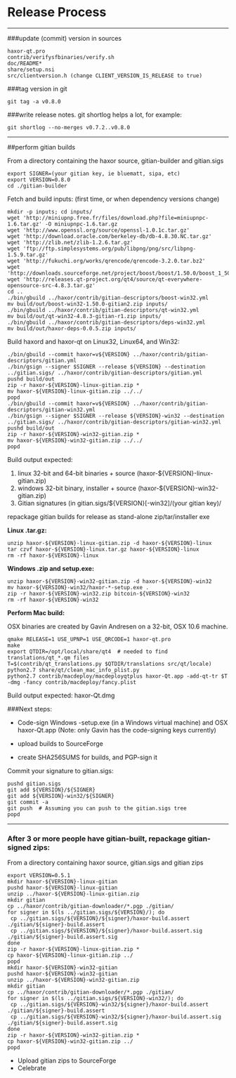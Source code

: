 Release Process
====================

* * *

###update (commit) version in sources


	haxor-qt.pro
	contrib/verifysfbinaries/verify.sh
	doc/README*
	share/setup.nsi
	src/clientversion.h (change CLIENT_VERSION_IS_RELEASE to true)

###tag version in git

	git tag -a v0.8.0

###write release notes. git shortlog helps a lot, for example:

	git shortlog --no-merges v0.7.2..v0.8.0

* * *

##perform gitian builds

 From a directory containing the haxor source, gitian-builder and gitian.sigs
  
	export SIGNER=(your gitian key, ie bluematt, sipa, etc)
	export VERSION=0.8.0
	cd ./gitian-builder

 Fetch and build inputs: (first time, or when dependency versions change)

	mkdir -p inputs; cd inputs/
	wget 'http://miniupnp.free.fr/files/download.php?file=miniupnpc-1.6.tar.gz' -O miniupnpc-1.6.tar.gz
	wget 'http://www.openssl.org/source/openssl-1.0.1c.tar.gz'
	wget 'http://download.oracle.com/berkeley-db/db-4.8.30.NC.tar.gz'
	wget 'http://zlib.net/zlib-1.2.6.tar.gz'
	wget 'ftp://ftp.simplesystems.org/pub/libpng/png/src/libpng-1.5.9.tar.gz'
	wget 'http://fukuchi.org/works/qrencode/qrencode-3.2.0.tar.bz2'
	wget 'http://downloads.sourceforge.net/project/boost/boost/1.50.0/boost_1_50_0.tar.bz2'
	wget 'http://releases.qt-project.org/qt4/source/qt-everywhere-opensource-src-4.8.3.tar.gz'
	cd ..
	./bin/gbuild ../haxor/contrib/gitian-descriptors/boost-win32.yml
	mv build/out/boost-win32-1.50.0-gitian2.zip inputs/
	./bin/gbuild ../haxor/contrib/gitian-descriptors/qt-win32.yml
	mv build/out/qt-win32-4.8.3-gitian-r1.zip inputs/
	./bin/gbuild ../haxor/contrib/gitian-descriptors/deps-win32.yml
	mv build/out/haxor-deps-0.0.5.zip inputs/

 Build haxord and haxor-qt on Linux32, Linux64, and Win32:
  
	./bin/gbuild --commit haxor=v${VERSION} ../haxor/contrib/gitian-descriptors/gitian.yml
	./bin/gsign --signer $SIGNER --release ${VERSION} --destination ../gitian.sigs/ ../haxor/contrib/gitian-descriptors/gitian.yml
	pushd build/out
	zip -r haxor-${VERSION}-linux-gitian.zip *
	mv haxor-${VERSION}-linux-gitian.zip ../../
	popd
	./bin/gbuild --commit haxor=v${VERSION} ../haxor/contrib/gitian-descriptors/gitian-win32.yml
	./bin/gsign --signer $SIGNER --release ${VERSION}-win32 --destination ../gitian.sigs/ ../haxor/contrib/gitian-descriptors/gitian-win32.yml
	pushd build/out
	zip -r haxor-${VERSION}-win32-gitian.zip *
	mv haxor-${VERSION}-win32-gitian.zip ../../
	popd

  Build output expected:

  1. linux 32-bit and 64-bit binaries + source (haxor-${VERSION}-linux-gitian.zip)
  2. windows 32-bit binary, installer + source (haxor-${VERSION}-win32-gitian.zip)
  3. Gitian signatures (in gitian.sigs/${VERSION}[-win32]/(your gitian key)/

repackage gitian builds for release as stand-alone zip/tar/installer exe

**Linux .tar.gz:**

	unzip haxor-${VERSION}-linux-gitian.zip -d haxor-${VERSION}-linux
	tar czvf haxor-${VERSION}-linux.tar.gz haxor-${VERSION}-linux
	rm -rf haxor-${VERSION}-linux

**Windows .zip and setup.exe:**

	unzip haxor-${VERSION}-win32-gitian.zip -d haxor-${VERSION}-win32
	mv haxor-${VERSION}-win32/haxor-*-setup.exe .
	zip -r haxor-${VERSION}-win32.zip bitcoin-${VERSION}-win32
	rm -rf haxor-${VERSION}-win32

**Perform Mac build:**

  OSX binaries are created by Gavin Andresen on a 32-bit, OSX 10.6 machine.

	qmake RELEASE=1 USE_UPNP=1 USE_QRCODE=1 haxor-qt.pro
	make
	export QTDIR=/opt/local/share/qt4  # needed to find translations/qt_*.qm files
	T=$(contrib/qt_translations.py $QTDIR/translations src/qt/locale)
	python2.7 share/qt/clean_mac_info_plist.py
	python2.7 contrib/macdeploy/macdeployqtplus haxor-Qt.app -add-qt-tr $T -dmg -fancy contrib/macdeploy/fancy.plist

 Build output expected: haxor-Qt.dmg

###Next steps:

* Code-sign Windows -setup.exe (in a Windows virtual machine) and
  OSX haxor-Qt.app (Note: only Gavin has the code-signing keys currently)

* upload builds to SourceForge

* create SHA256SUMS for builds, and PGP-sign it

Commit your signature to gitian.sigs:

	pushd gitian.sigs
	git add ${VERSION}/${SIGNER}
	git add ${VERSION}-win32/${SIGNER}
	git commit -a
	git push  # Assuming you can push to the gitian.sigs tree
	popd

-------------------------------------------------------------------------

### After 3 or more people have gitian-built, repackage gitian-signed zips:

From a directory containing haxor source, gitian.sigs and gitian zips

	export VERSION=0.5.1
	mkdir haxor-${VERSION}-linux-gitian
	pushd haxor-${VERSION}-linux-gitian
	unzip ../haxor-${VERSION}-linux-gitian.zip
	mkdir gitian
	cp ../haxor/contrib/gitian-downloader/*.pgp ./gitian/
	for signer in $(ls ../gitian.sigs/${VERSION}/); do
	 cp ../gitian.sigs/${VERSION}/${signer}/haxor-build.assert ./gitian/${signer}-build.assert
	 cp ../gitian.sigs/${VERSION}/${signer}/haxor-build.assert.sig ./gitian/${signer}-build.assert.sig
	done
	zip -r haxor-${VERSION}-linux-gitian.zip *
	cp haxor-${VERSION}-linux-gitian.zip ../
	popd
	mkdir haxor-${VERSION}-win32-gitian
	pushd haxor-${VERSION}-win32-gitian
	unzip ../haxor-${VERSION}-win32-gitian.zip
	mkdir gitian
	cp ../haxor/contrib/gitian-downloader/*.pgp ./gitian/
	for signer in $(ls ../gitian.sigs/${VERSION}-win32/); do
	 cp ../gitian.sigs/${VERSION}-win32/${signer}/haxor-build.assert ./gitian/${signer}-build.assert
	 cp ../gitian.sigs/${VERSION}-win32/${signer}/haxor-build.assert.sig ./gitian/${signer}-build.assert.sig
	done
	zip -r haxor-${VERSION}-win32-gitian.zip *
	cp haxor-${VERSION}-win32-gitian.zip ../
	popd

- Upload gitian zips to SourceForge
- Celebrate 
